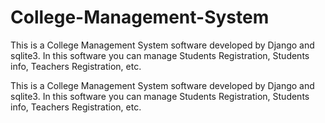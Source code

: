 # College-Management-System
This is a College Management System software developed by Django and sqlite3. In this software you can manage Students Registration, Students info, Teachers Registration, etc. 

This is a College Management System software developed by Django and sqlite3. In this software you can manage Students Registration, Students info, Teachers Registration, etc. 

